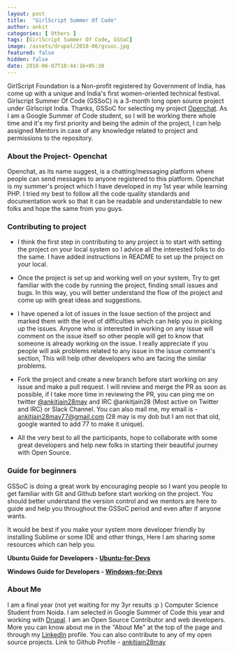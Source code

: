 ```yaml
---
layout: post
title:  "GirlScript Summer Of Code"
author: ankit
categories: [ Others ]
tags: [GirlScript Summer Of Code, GSSoC]
image: /assets/drupal/2018-06/gssoc.jpg
featured: false
hidden: false
date: 2018-06-07T10:44:16+05:30
---
```


GirlScript Foundation is a Non-profit registered by Government of India, has come up with a unique and India's first women-oriented technical festival. Girlscript Summer Of Code (GSSoC) is a 3-month long open source project under Girlscript India. Thanks, GSSoC for selecting my project [Openchat](http://github.com/ankitjain28may/openchat). As I am a Google Summer of Code student, so I will be working there whole time and it's my first priority and being the admin of the project, I can help assigned Mentors in case of any knowledge related to project and permissions to the repository.

### **About the Project- Openchat**

Openchat, as its name suggest, is a chatting/messaging platform where people can send messages to anyone registered to this platform. Openchat is my summer's project which I have developed in my 1st year while learning PHP. I tried my best to follow all the code quality standards and documentation work so that it can be readable and understandable to new folks and hope the same from you guys.

### **Contributing to project**

- I think the first step in contributing to any project is to start with setting the project on your local system so I advice all the interested folks to do the same. I have added instructions in README to set up the project on your local.

- Once the project is set up and working well on your system, Try to get familiar with the code by running the project, finding small issues and bugs. In this way, you will better understand the flow of the project and come up with great ideas and suggestions.

- I have opened a lot of issues in the Issue section of the project and marked them with the level of difficulties which can help you in picking up the issues. Anyone who is interested in working on any issue will comment on the issue itself so other people will get to know that someone is already working on the issue. I really appreciate if you people will ask problems related to any issue in the issue comment's section, This will help other developers who are facing the similar problems.

- Fork the project and create a new branch before start working on any issue and make a pull request. I will review and merge the PR as soon as possible, if I take more time in reviewing the PR, you can ping me on twitter [@ankitjain28may](https://twitter.com/ankitjain28may) and IRC @ankitjain28 (Most active on Twitter and IRC) or Slack Channel. You can also mail me, my email is - ankitjain28may77@gmail.com (28 may is my dob but I am not that old, google wanted to add 77 to make it unique).

- All the very best to all the participants, hope to collaborate with some great developers and help new folks in starting their beautiful journey with Open Source.

### **Guide for beginners**

GSSoC is doing a great work by encouraging people so I want you people to get familiar with Git and Github before start working on the project. You should better understand the version control and we mentors are here to guide and help you throughout the GSSoC period and even after if anyone wants.

It would be best if you make your system more developer friendly by installing Sublime or some IDE and other things, Here I am sharing some resources which can help you.

**Ubuntu Guide for Developers - [Ubuntu-for-Devs](https://github.com/ankitjain28may/Ubuntu-for-Devs)**

**Windows Guide for Developers - [Windows-for-Devs](https://github.com/itaditya/Windows-for-Devs)**

### **About Me**

I am a final year (not yet waiting for my 3yr results :p ) Computer Science Student from Noida. I am selected in Google Summer of Code this year and working with [Drupal](https://drupal.org). I am an Open Source Contributor and web developers. More you can know about me in the "About Me" at the top of the page and through my [LinkedIn](https://www.linkedin.com/in/ankitjain28may/) profile. You can also contribute to any of my open source projects. Link to Github Profile - [ankitjain28may](https://github.com/ankitjain28may)